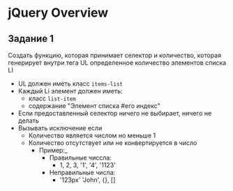 # jQuery Overview

## Задание 1
Создать функцию, которая принимает селектор и количество, которая генерирует внутри тега UL определенное количество элементов списка LI
  * UL должен иметь класс `items-list`
  * Каждый Li элемент должен иметь:
    * класс `list-item`
    * содержание "Элемент списка #его индекс"
  * Если предоставленный селектор ничего не выбирает, ничего не делать
  * Вызывать исключение если
    * Количество является числом но меньше 1
    * Количество отсутствует или не конвертируется в число
      * Пример:_
        * Правильные чиссла:
          * 1, 2, 3, '1', '4', '1123'
        * Неправильные числа:
          * '123px' 'John', {}, []
